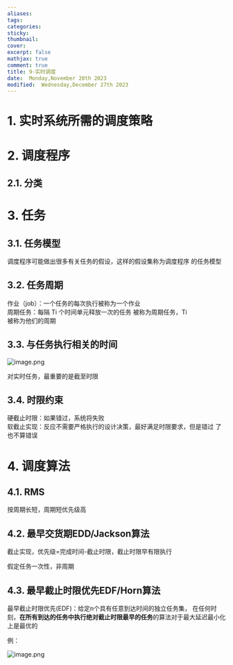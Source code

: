 ```yaml
---
aliases: 
tags: 
categories:
sticky:
thumbnail:
cover: 
excerpt: false
mathjax: true
comment: true
title: 9-实时调度
date:  Monday,November 20th 2023
modified:  Wednesday,December 27th 2023
---
```


# 1. 实时系统所需的调度策略

# 2. 调度程序

## 2.1. 分类

# 3. 任务

## 3.1. 任务模型

调度程序可能做出很多有关任务的假设，这样的假设集称为调度程序 的任务模型

## 3.2. 任务周期

作业（job）：一个任务的每次执行被称为一个作业  
周期任务：每隔 Ti 个时间单元释放一次的任务 被称为周期任务，Ti  
被称为他们的周期

## 3.3. 与任务执行相关的时间

![image.png](https://chillcharlie-img.oss-cn-hangzhou.aliyuncs.com/image%2F2023%2F11%2F20%2F10-59-58-7cb2e3b54959c474391c875082ce9642-20231120105957-02c454.png)

对实时任务，最重要的是截至时限

## 3.4. 时限约束

硬截止时限：如果错过，系统将失败  
软截止实现：反应不需要严格执行的设计决策，最好满足时限要求，但是错过 了也不算错误

# 4. 调度算法

## 4.1. RMS

按周期长短，周期短优先级高

## 4.2. 最早交货期EDD/Jackson算法

截止实现，优先级=完成时间-截止时限，截止时限早有限执行

假定任务一次性，非周期

## 4.3. 最早截止时限优先EDF/Horn算法

最早截止时限优先(EDF)：给定n个具有任意到达时间的独立任务集， 在任何时刻，**在所有到达的任务中执行绝对截止时限最早的任务**的算法对于最大延迟最小化上是最优的

例：

![image.png](https://chillcharlie-img.oss-cn-hangzhou.aliyuncs.com/image%2F2023%2F11%2F27%2F10-33-34-a6d1d1094e3e827c0c7de64b53903224-20231127103333-a396b3.png)
